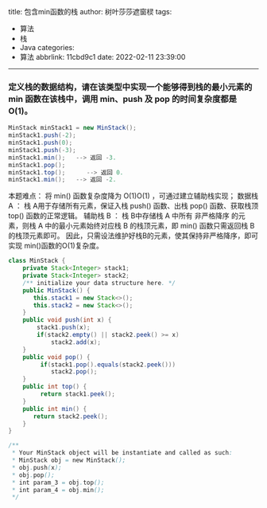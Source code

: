 title: 包含min函数的栈
author: 树叶莎莎遮窗棂
tags:
  - 算法
  - 栈
  - Java
categories:
  - 算法
abbrlink: 11cbd9c1
date: 2022-02-11 23:39:00
---
### 定义栈的数据结构，请在该类型中实现一个能够得到栈的最小元素的 min 函数在该栈中，调用 min、push 及 pop 的时间复杂度都是 O(1)。

```java
MinStack minStack1 = new MinStack();
minStack1.push(-2);
minStack1.push(0);
minStack1.push(-3);
minStack1.min();   --> 返回 -3.
minStack1.pop();
minStack1.top();      --> 返回 0.
minStack1.min();   --> 返回 -2.
```
<!-- more -->

本题难点： 将 min() 函数复杂度降为 O(1)O(1) ，可通过建立辅助栈实现；
数据栈 A ： 栈 A用于存储所有元素，保证入栈 push() 函数、出栈 pop() 函数、获取栈顶 top() 函数的正常逻辑。
辅助栈 B ： 栈 B中存储栈 A 中所有 非严格降序 的元素，则栈 A 中的最小元素始终对应栈 B 的栈顶元素，即 min() 函数只需返回栈 B 的栈顶元素即可。
因此，只需设法维护好栈B的元素，使其保持非严格降序，即可实现 min()函数的O(1)复杂度。

```java
class MinStack {
    private Stack<Integer> stack1;
    private Stack<Integer> stack2;    
    /** initialize your data structure here. */
    public MinStack() {
       this.stack1 = new Stack<>();
       this.stack2 = new Stack<>();
    }
    public void push(int x) {
        stack1.push(x);
        if(stack2.empty() || stack2.peek() >= x)
            stack2.add(x);
    }
    public void pop() {
         if(stack1.pop().equals(stack2.peek()))
            stack2.pop();
    }
    public int top() {
         return stack1.peek();
    }
    public int min() {
       return stack2.peek();
    }
}

/**
 * Your MinStack object will be instantiate and called as such:
 * MinStack obj = new MinStack();
 * obj.push(x);
 * obj.pop();
 * int param_3 = obj.top();
 * int param_4 = obj.min();
 */
```